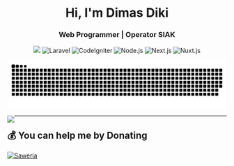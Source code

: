 <h1 align="center">Hi, I'm Dimas Diki</h1>
<h3 align="center">Web Programmer | Operator SIAK</h3>



<div align="center">
  <img src="https://user-images.githubusercontent.com/22107794/139580686-887df369-edb8-4bc8-b607-4fbf6d7e4866.gif">

  <img src="https://img.shields.io/badge/laravel-E6342D?style=for-the-badge&logo=laravel&logoColor=white" alt="Laravel" />
  <img src="https://img.shields.io/badge/codeigniter-DD4829?style=for-the-badge&logo=codeigniter&logoColor=white" alt="CodeIgniter" />
  <img src="https://img.shields.io/badge/node.js-7FC728?style=for-the-badge&logo=node.js&logoColor=white" alt="Node.js" />
  <img src="https://img.shields.io/badge/next.js-000000?style=for-the-badge&logo=next.js&logoColor=white" alt="Next.js" />
  <img src="https://img.shields.io/badge/nuxt.js-5DC08A?style=for-the-badge&logo=nuxt&logoColor=white" alt="Nuxt.js" />


![snake gif](https://github.com/dimasdikii/dimasdikii/blob/assets/git-snake.svg)
</div>

<p>
  <img align="left" src="https://github-readme-stats.vercel.app/api/top-langs/?username=dimasdikii&layout=compact&theme=dracula" />
</p>

---

  ## 💰 You can help me by Donating
  [![Saweria](https://img.shields.io/badge/saweria-F0AD28?style=for-the-badge&logo=saweria&logoColor=black)](https://saweria.co/dimasdikii)
